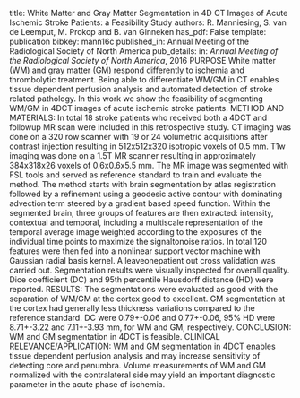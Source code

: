title: White Matter and Gray Matter Segmentation in 4D CT Images of Acute Ischemic Stroke Patients: a Feasibility Study
authors: R. Manniesing, S. van de Leemput, M. Prokop and B. van Ginneken
has_pdf: False
template: publication
bibkey: mann16c
published_in: Annual Meeting of the Radiological Society of North America
pub_details: in: <i>Annual Meeting of the Radiological Society of North America</i>, 2016
PURPOSE White matter (WM) and gray matter (GM) respond differently to ischemia and thrombolytic treatment. Being able to differentiate WM/GM in CT enables tissue dependent perfusion analysis and automated detection of stroke related pathology. In this work we show the feasibility of segmenting WM/GM in 4DCT images of acute ischemic stroke patients.  METHOD AND MATERIALS: In total 18 stroke patients who received both a 4DCT and followup MR scan were included in this retrospective study. CT imaging was done on a 320 row scanner with 19 or 24 volumetric acquisitions after contrast injection resulting in 512x512x320 isotropic voxels of 0.5 mm. T1w imaging was done on a 1.5T MR scanner resulting in approximately 384x318x26 voxels of 0.6x0.6x5.5 mm. The MR image was segmented with FSL tools and served as reference standard to train and evaluate the method. The method starts with brain segmentation by atlas registration followed by a refinement using a geodesic active contour with dominating advection term steered by a gradient based speed function. Within the segmented brain, three groups of features are then extracted: intensity, contextual and temporal, including a multiscale representation of the temporal average image weighted according to the exposures of the individual time points to maximize the signaltonoise ratios. In total 120 features were then fed into a nonlinear support vector machine with Gaussian radial basis kernel. A leaveonepatient out cross validation was carried out. Segmentation results were visually inspected for overall quality. Dice coefficient (DC) and 95th percentile Hausdorff distance (HD) were reported.  RESULTS: The segmentations were evaluated as good with the separation of WM/GM at the cortex good to excellent. GM segmentation at the cortex had generally less thickness variations compared to the reference standard. DC were 0.79+-0.06 and 0.77+-0.06, 95% HD were 8.71+-3.22 and 7.11+-3.93 mm, for WM and GM, respectively.  CONCLUSION: WM and GM segmentation in 4DCT is feasible.   CLINICAL RELEVANCE/APPLICATION: WM and GM segmentation in 4DCT enables tissue dependent perfusion analysis and may increase sensitivity of detecting core and penumbra. Volume measurements of WM and GM normalized with the contralateral side may yield an important diagnostic parameter in the acute phase of ischemia.

